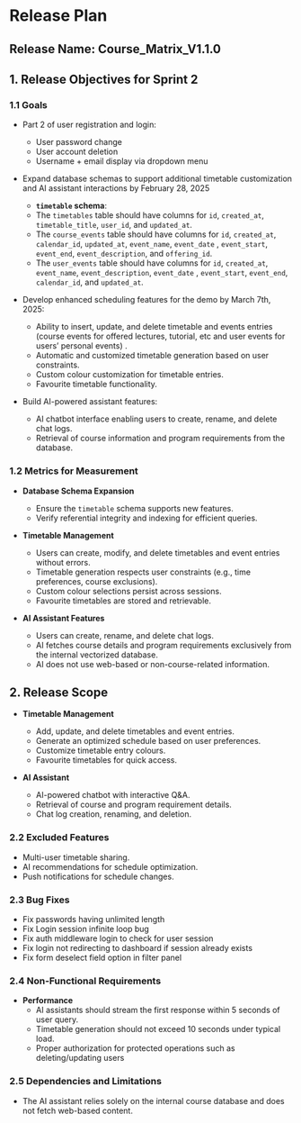 # Release Plan

## Release Name: Course_Matrix_V1.1.0

## 1. Release Objectives for Sprint 2

### 1.1 Goals

- Part 2 of user registration and login:

  - User password change
  - User account deletion
  - Username + email display via dropdown menu

- Expand database schemas to support additional timetable customization and AI assistant interactions by February 28, 2025

  - **`timetable` schema**:
  - The `timetables` table should have columns for `id`, `created_at`, `timetable_title`, `user_id`, and `updated_at`.
  - The `course_events` table should have columns for `id`, `created_at`, `calendar_id`, `updated_at`, `event_name`, `event_date` , `event_start`, `event_end`, `event_description`, and `offering_id`.
  - The `user_events` table should have columns for `id`, `created_at`, `event_name`, `event_description`, `event_date` , `event_start`, `event_end`, `calendar_id`, and `updated_at`.

- Develop enhanced scheduling features for the demo by March 7th, 2025:

  - Ability to insert, update, and delete timetable and events entries (course events for offered lectures, tutorial, etc and user events for users’ personal events) .
  - Automatic and customized timetable generation based on user constraints.
  - Custom colour customization for timetable entries.
  - Favourite timetable functionality.

- Build AI-powered assistant features:
  - AI chatbot interface enabling users to create, rename, and delete chat logs.
  - Retrieval of course information and program requirements from the database.

### 1.2 Metrics for Measurement

- **Database Schema Expansion**

  - Ensure the `timetable` schema supports new features.
  - Verify referential integrity and indexing for efficient queries.

- **Timetable Management**

  - Users can create, modify, and delete timetables and event entries without errors.
  - Timetable generation respects user constraints (e.g., time preferences, course exclusions).
  - Custom colour selections persist across sessions.
  - Favourite timetables are stored and retrievable.

- **AI Assistant Features**
  - Users can create, rename, and delete chat logs.
  - AI fetches course details and program requirements exclusively from the internal vectorized database.
  - AI does not use web-based or non-course-related information.

## 2. Release Scope

- **Timetable Management**

  - Add, update, and delete timetables and event entries.
  - Generate an optimized schedule based on user preferences.
  - Customize timetable entry colours.
  - Favourite timetables for quick access.

- **AI Assistant**
  - AI-powered chatbot with interactive Q&A.
  - Retrieval of course and program requirement details.
  - Chat log creation, renaming, and deletion.

### 2.2 Excluded Features

- Multi-user timetable sharing.
- AI recommendations for schedule optimization.
- Push notifications for schedule changes.

### 2.3 Bug Fixes

- Fix passwords having unlimited length
- Fix Login session infinite loop bug
- Fix auth middleware login to check for user session
- Fix login not redirecting to dashboard if session already exists
- Fix form deselect field option in filter panel

### 2.4 Non-Functional Requirements

- **Performance**
  - AI assistants should stream the first response within 5 seconds of user query.
  - Timetable generation should not exceed 10 seconds under typical load.
  - Proper authorization for protected operations such as deleting/updating users

### 2.5 Dependencies and Limitations

- The AI assistant relies solely on the internal course database and does not fetch web-based content.
